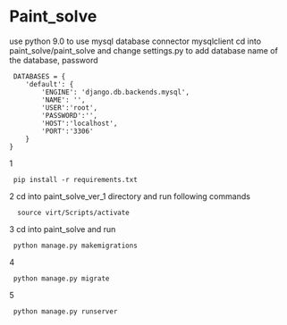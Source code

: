 # Paint_solve
use python 9.0 to use mysql database connector mysqlclient
cd into paint_solve/paint_solve and change settings.py to add database 
name of the database, password 
```
 DATABASES = {
    'default': {
        'ENGINE': 'django.db.backends.mysql',
        'NAME': '', 
        'USER':'root',
        'PASSWORD':'',
        'HOST':'localhost',
        'PORT':'3306'
    }
}

```

 1
```
 pip install -r requirements.txt
```
 2
cd into paint_solve_ver_1 directory and run following commands
```
  source virt/Scripts/activate
```
 3
cd into paint_solve and run 
```
 python manage.py makemigrations
```
 4
```
 python manage.py migrate
```
 5
```
 python manage.py runserver
```
